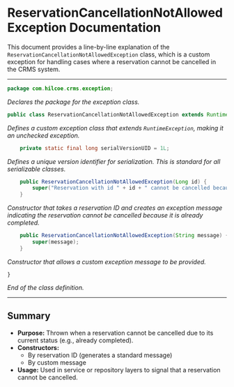 # ReservationCancellationNotAllowedException Documentation

This document provides a line-by-line explanation of the `ReservationCancellationNotAllowedException` class, which is a custom exception for handling cases where a reservation cannot be cancelled in the CRMS system.

---

```java
package com.hilcoe.crms.exception;
```
*Declares the package for the exception class.*

```java
public class ReservationCancellationNotAllowedException extends RuntimeException {
```
*Defines a custom exception class that extends `RuntimeException`, making it an unchecked exception.*

```java
    private static final long serialVersionUID = 1L;
```
*Defines a unique version identifier for serialization. This is standard for all serializable classes.*

```java
    public ReservationCancellationNotAllowedException(Long id) {
        super("Reservation with id " + id + " cannot be cancelled because it is already COMPLETED.");
    }
```
*Constructor that takes a reservation ID and creates an exception message indicating the reservation cannot be cancelled because it is already completed.*

```java
    public ReservationCancellationNotAllowedException(String message) {
        super(message);
    }
```
*Constructor that allows a custom exception message to be provided.*

```
}
```
*End of the class definition.*

---

## Summary
- **Purpose:** Thrown when a reservation cannot be cancelled due to its current status (e.g., already completed).
- **Constructors:**
  - By reservation ID (generates a standard message)
  - By custom message
- **Usage:** Used in service or repository layers to signal that a reservation cannot be cancelled.
